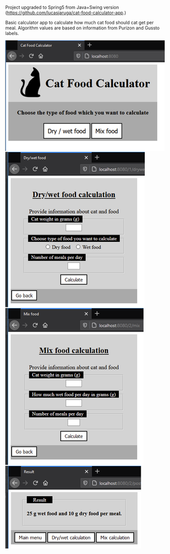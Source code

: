 Project upgraded to Spring5 from Java+Swing version (https://github.com/lucasjaruga/cat-food-calculator-app.)

Basic calculator app to calculate how much cat food should cat get per meal.
Algorithm values are based on information from Purizon and Gussto labels.

![img.png](img.png)
![img_1.png](img_1.png)
![img_2.png](img_2.png)
![img_3.png](img_3.png)